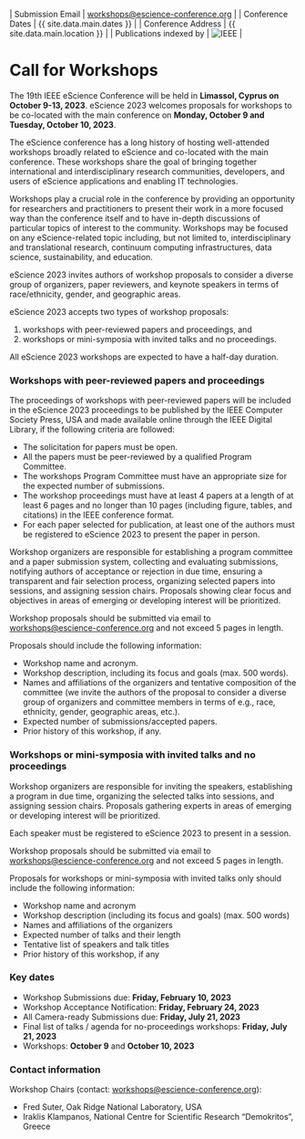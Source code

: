 | Submission Email        | workshops@escience-conference.org |
| Conference Dates        | {{ site.data.main.dates }} |
| Conference Address      | {{ site.data.main.location }} |
| Publications indexed by | <img src="{{ site.baseurl }}/images/ieee.png" alt="IEEE" /> |

# Call for Workshops

The 19th IEEE eScience Conference will be held in **Limassol, Cyprus on October 9-13, 2023**. eScience 2023 welcomes proposals for workshops to be co-located with the main conference on **Monday, October 9 and Tuesday, October 10, 2023**.

The eScience conference has a long history of hosting well-attended workshops broadly related to eScience and co-located with the main conference. These workshops share the goal of bringing together international and interdisciplinary research communities, developers, and users of eScience applications and enabling IT technologies.

Workshops play a crucial role in the conference by providing an opportunity for researchers and practitioners to present their work in a more focused way than the conference itself and to have in-depth discussions of particular topics of interest to the community. Workshops may be focused on any eScience-related topic including, but not limited to, interdisciplinary and translational research, continuum computing infrastructures, data science, sustainability, and education.

eScience 2023 invites authors of workshop proposals to consider a diverse group of organizers, paper reviewers, and keynote speakers in terms of race/ethnicity, gender, and geographic areas.

eScience 2023 accepts two types of workshop proposals: 
1. workshops with peer-reviewed papers and proceedings, and 
2. workshops or mini-symposia with invited talks and no proceedings.

All eScience 2023 workshops are expected to have a half-day duration.

### Workshops with peer-reviewed papers and proceedings

The proceedings of workshops with peer-reviewed papers will be included in the eScience 2023 proceedings to be published by the IEEE Computer Society Press, USA and made available online through the IEEE Digital Library, if the following criteria are followed:

- The solicitation for papers must be open.
- All the papers must be peer-reviewed by a qualified Program Committee.
- The workshops Program Committee must have an appropriate size for the expected number of submissions.
- The workshop proceedings must have at least 4 papers at a length of at least 6 pages and no longer than 10 pages (including figure, tables, and citations) in the IEEE conference format.
- For each paper selected for publication, at least one of the authors must be registered to eScience 2023 to present the paper in person.

Workshop organizers are responsible for establishing a program committee and a paper submission system, collecting and evaluating submissions, notifying authors of acceptance or rejection in due time, ensuring a transparent and fair selection process, organizing selected papers into sessions, and assigning session chairs. Proposals showing clear focus and objectives in areas of emerging or developing interest will be prioritized.

Workshop proposals should be submitted via email to [workshops@escience-conference.org](mailto:workshops@escience-conference.org) and not exceed 5 pages in length. 

Proposals should include the following information:

- Workshop name and acronym.
- Workshop description, including its focus and goals (max. 500 words).
- Names and affiliations of the organizers and tentative composition of the committee (we invite the authors of the proposal to consider a diverse group of organizers and committee members in terms of e.g., race, ethnicity, gender, geographic areas, etc.).
- Expected number of submissions/accepted papers.
- Prior history of this workshop, if any.

### Workshops or mini-symposia with invited talks and no proceedings

Workshop organizers are responsible for inviting the speakers, establishing a program in due time, organizing the selected talks into sessions, and assigning session chairs. Proposals gathering experts in areas of emerging or developing interest will be prioritized.

Each speaker must be registered to eScience 2023 to present in a session.

Workshop proposals should be submitted via email to [workshops@escience-conference.org](mailto:workshops@escience-conference.org) and not exceed 5 pages in length. 

Proposals for workshops or mini-symposia with invited talks only should include the following information:

- Workshop name and acronym
- Workshop description (including its focus and goals) (max. 500 words)
- Names and affiliations of the organizers
- Expected number of talks and their length
- Tentative list of speakers and talk titles 
- Prior history of this workshop, if any

### Key dates

- Workshop Submissions due: **Friday, February 10, 2023**
- Workshop Acceptance Notification: **Friday, February 24, 2023**
- All Camera-ready Submissions due: **Friday, July 21, 2023**
- Final list of talks / agenda for no-proceedings workshops: **Friday, July 21, 2023**
- Workshops: **October 9** and **October 10, 2023**

### Contact information

Workshop Chairs (contact: [workshops@escience-conference.org](mailto:workshops@escience-conference.org)):
- Fred Suter, Oak Ridge National Laboratory, USA
- Iraklis Klampanos, National Centre for Scientific Research “Demokritos”, Greece 

